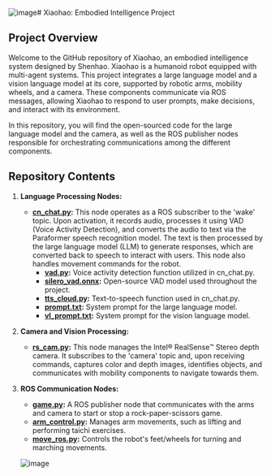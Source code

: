 ![image](https://github.com/charliezcr/Xiaohao/assets/48685281/c79a0f10-bbcd-4347-9803-52ee3391f9ff)# Xiaohao: Embodied Intelligence Project

## Project Overview
Welcome to the GitHub repository of Xiaohao, an embodied intelligence system designed by Shenhao. Xiaohao is a humanoid robot equipped with multi-agent systems. This project integrates a large language model and a vision language model at its core, supported by robotic arms, mobility wheels, and a camera. These components communicate via ROS messages, allowing Xiaohao to respond to user prompts, make decisions, and interact with its environment.<br>

In this repository, you will find the open-sourced code for the large language model and the camera, as well as the ROS publisher nodes responsible for orchestrating communications among the different components.

## Repository Contents
1. **Language Processing Nodes:**
   - **[cn_chat.py](https://github.com/charliezcr/Xiaohao/blob/main/cn_chat.py):** This node operates as a ROS subscriber to the 'wake' topic. Upon activation, it records audio, processes it using VAD (Voice Activity Detection), and converts the audio to text via the Paraformer speech recognition model. The text is then processed by the large language model (LLM) to generate responses, which are converted back to speech to interact with users. This node also handles movement commands for the robot.<br>
     - **[vad.py](https://github.com/charliezcr/Xiaohao/blob/main/vad.py):** Voice activity detection function utilized in cn_chat.py.<br>
     - **[silero_vad.onnx](https://github.com/charliezcr/Xiaohao/blob/main/silero_vad.onnx):** Open-source VAD model used throughout the project.<br>
     - **[tts_cloud.py](https://github.com/charliezcr/Xiaohao/blob/main/tts_cloud.py):** Text-to-speech function used in cn_chat.py.<br>
     - **[prompt.txt](https://github.com/charliezcr/Xiaohao/blob/main/prompt.txt):** System prompt for the large language model.<br>
     - **[vl_prompt.txt](https://github.com/charliezcr/Xiaohao/blob/main/vl_prompt.txt):** System prompt for the vision language model.

2. **Camera and Vision Processing:**
   - **[rs_cam.py](https://github.com/charliezcr/Xiaohao/blob/main/rs_cam.py):** This node manages the Intel® RealSense™ Stereo depth camera. It subscribes to the 'camera' topic and, upon receiving commands, captures color and depth images, identifies objects, and communicates with mobility components to navigate towards them.

3. **ROS Communication Nodes:**
   - **[game.py](https://github.com/charliezcr/Xiaohao/blob/main/game.py):** A ROS publisher node that communicates with the arms and camera to start or stop a rock-paper-scissors game.<br>
   - **[arm_control.py](https://github.com/charliezcr/Xiaohao/blob/main/arm_control.py):** Manages arm movements, such as lifting and performing taichi exercises.<br>
   - **[move_ros.py](https://github.com/charliezcr/Xiaohao/blob/main/move_ros.py):** Controls the robot's feet/wheels for turning and marching movements.

   ![image](https://github.com/charliezcr/Xiaohao/assets/48685281/260d725f-23eb-4b71-b490-533a100ef9d7)

